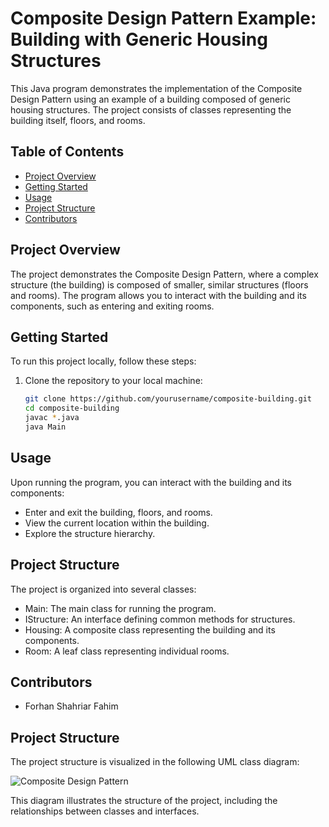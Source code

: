 # Composite Design Pattern Example: Building with Generic Housing Structures

This Java program demonstrates the implementation of the Composite Design Pattern using an example of a building composed of generic housing structures. The project consists of classes representing the building itself, floors, and rooms.

## Table of Contents

- [Project Overview](#project-overview)
- [Getting Started](#getting-started)
- [Usage](#usage)
- [Project Structure](#project-structure)
- [Contributors](#contributors)

## Project Overview

The project demonstrates the Composite Design Pattern, where a complex structure (the building) is composed of smaller, similar structures (floors and rooms). The program allows you to interact with the building and its components, such as entering and exiting rooms.

## Getting Started

To run this project locally, follow these steps:

1. Clone the repository to your local machine:

   ```bash
   git clone https://github.com/yourusername/composite-building.git
   cd composite-building
   javac *.java
   java Main

## Usage
Upon running the program, you can interact with the building and its components:

- Enter and exit the building, floors, and rooms.
- View the current location within the building.
- Explore the structure hierarchy.
## Project Structure
The project is organized into several classes:

- Main: The main class for running the program.
- IStructure: An interface defining common methods for structures.
- Housing: A composite class representing the building and its components.
- Room: A leaf class representing individual rooms.

## Contributors
- Forhan Shahriar Fahim

## Project Structure

The project structure is visualized in the following UML class diagram:

![Composite Design Pattern](Composite%20Design%20Pattern.png)

This diagram illustrates the structure of the project, including the relationships between classes and interfaces.

